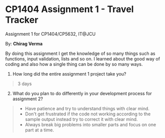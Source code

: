 # CP1404 Assignment 1 - Travel Tracker
Assignment 1 for CP1404/CP5632, IT@JCU

By: **Chirag Verma**  

By doing this assignment I get the knowledge of so many things such as functions, input validation, lists and so on. I learned about the good way of coding and also how a single thing can be done by so many ways.

1. How long did the entire assignment 1 project take you?
> 3 days

2. What do you plan to do  differently in your development process for assignment 2?
> - Have patience and try to understand things with clear mind. 
> - Don't get frustrated if the code not working according to the sample output instead try to correct it with clear mind.
> - Always break big problems into smaller parts and focus on one part at a time.